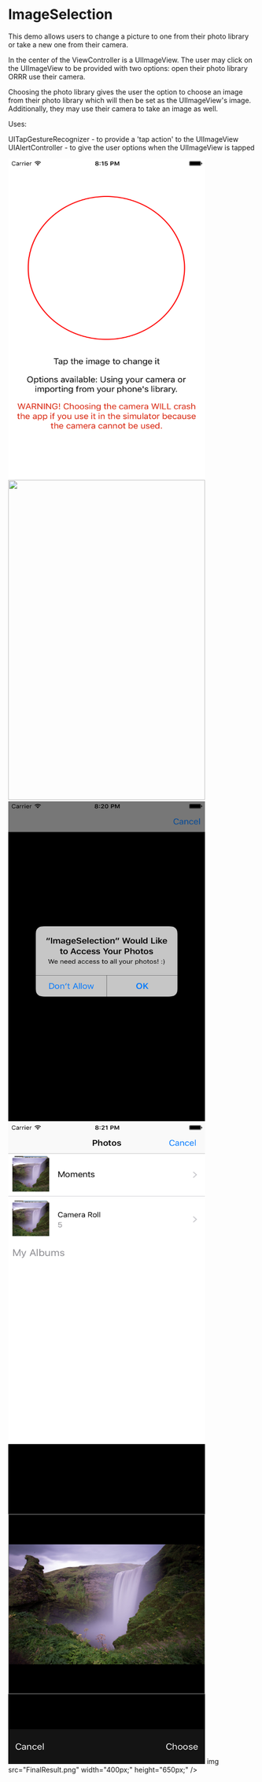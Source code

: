 # ImageSelection
 
This demo allows users to change a picture to one from their photo library or take a new one from their camera.

In the center of the ViewController is a UIImageView. The user may click on the UIImageView to be provided with two options: 
open their photo library ORRR use their camera. 

Choosing the photo library gives the user the option to choose an image from their photo library which will then be set as the
UIImageView's image.
Additionally, they may use their camera to take an image as well.

Uses:

UITapGestureRecognizer - to provide a 'tap action' to the UIImageView
UIAlertController - to give the user options when the UIImageView is tapped


<img src="HomeScreen.png" width="400px;" height="650px;" />
<img src="OptionsPresented" width="400px;" height="650px;" />
<img src="AccessProvided.png" width="400px;" height="650px;" />
<img src="PhotoLibraryShown.png" width="400px;" height="650px;" />
<img src="ImageChosen.png" width="400px;" height="650px;" />
img src="FinalResult.png" width="400px;" height="650px;" />
